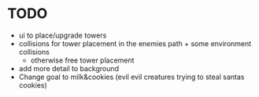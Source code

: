 # TODO
- ui to place/upgrade towers
- collisions for tower placement in the enemies path + some environment collisions
	- otherwise free tower placement
- add more detail to background
- Change goal to milk&cookies (evil evil creatures trying to steal santas cookies)
